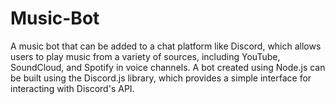 # Music-Bot
A music bot that can be added to a chat platform like Discord, which allows users to play music from a variety of sources, including YouTube, SoundCloud, and Spotify in voice channels. A bot created using Node.js can be built using the Discord.js library, which provides a simple interface for interacting with Discord's API.
